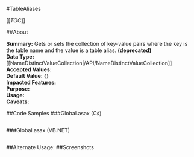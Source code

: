 #TableAliases

[[_TOC_]]

##About

**Summary:**  Gets or sets the collection of key-value pairs where the key is the table name and the value is a table alias. **(deprecated)**  
**Data Type:** [[NameDistinctValueCollection|/API/NameDistinctValueCollection]]  
**Accepted Values:**   
**Default Value:** {}  
**Impacted Features:**   
**Purpose:**   
**Usage:**   
**Caveats:**   

##Code Samples
###Global.asax (C♯)

```csharp
```

###Global.asax (VB.NET)

```visualbasic
```
##Alternate Usage: 
##Screenshots
